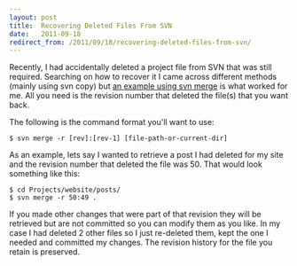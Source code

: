 ```yaml
---
layout: post
title:  Recovering Deleted Files From SVN
date:   2011-09-18
redirect_from: /2011/09/18/recovering-deleted-files-from-svn/
---
```


Recently, I had accidentally deleted a project file from SVN that was still required. Searching on how to recover it I came across different methods (mainly using svn copy) but [an example using svn merge](http://pointbeing.net/weblog/2010/02/recovering-a-deleted-file-from-subversion.html) is what worked for me. All you need is the revision number that deleted the file(s) that you want back.

The following is the command format you'll want to use:

    $ svn merge -r [rev]:[rev-1] [file-path-or-current-dir]

As an example, lets say I wanted to retrieve a post I had deleted for my site and the revision number that deleted the file was 50. That would look something like this:

    $ cd Projects/website/posts/
    $ svn merge -r 50:49 .

If you made other changes that were part of that revision they will be retrieved but are not committed so you can modify them as you like. In my case I had deleted 2 other files so I just re-deleted them, kept the one I needed and committed my changes. The revision history for the file you retain is preserved.
